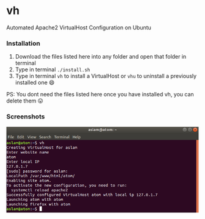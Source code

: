 # vh
Automated Apache2 VirtualHost Configuration on Ubuntu

### Installation
1. Download the files listed here into any folder and open that folder in terminal
2. Type in terminal `./install.sh `
3. Type in terminal `vh` to install a VirtualHost or `vhu` to uninstall a previously installed one :smile:

PS: You dont need the files listed here once you have installed vh, you can delete them :stuck_out_tongue:

### Screenshots
![Adding a virtualhost using vh](https://raw.githubusercontent.com/Aslamkv/vh/master/success.png)
